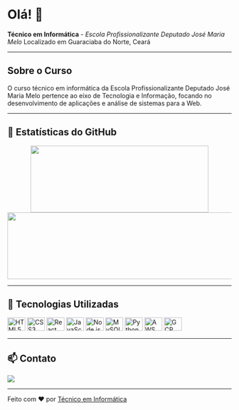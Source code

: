 # Olá! 👋

<div align="left">
  <strong>Técnico em Informática</strong> - <em>Escola Profissionalizante Deputado José Maria Melo</em>  
  Localizado em Guaraciaba do Norte, Ceará
</div>

---

## Sobre o Curso

O curso técnico em informática da Escola Profissionalizante Deputado José Maria Melo pertence ao eixo de Tecnologia e Informação, focando no desenvolvimento de aplicações e análise de sistemas para a Web.

---

## 🌟 Estatísticas do GitHub

<div align="center">
  <img height="150rem" width="400rem" src="https://github-readme-stats.vercel.app/api?username=tiepdjmm&show_icons=true&theme=highcontrast"/>
  <img height="150rem" width="600rem" src="https://github-readme-stats.vercel.app/api/top-langs/?username=tiepdjmm&theme=highcontrast&layout=compact"/>
</div>

---

## 🚀 Tecnologias Utilizadas

<div align="left">
    <img title="HTML5" alt="HTML5" height="30" width="40" src="https://cdn.jsdelivr.net/gh/devicons/devicon/icons/html5/html5-original.svg" />
    <img title="CSS3" alt="CSS3" height="30" width="40" src="https://cdn.jsdelivr.net/gh/devicons/devicon/icons/css3/css3-original.svg" />
    <img title="React" alt="React" height="30" width="40" src="https://cdn.jsdelivr.net/gh/devicons/devicon/icons/react/react-original.svg" />
    <img title="JavaScript" alt="JavaScript" height="30" width="40" src="https://cdn.jsdelivr.net/gh/devicons/devicon/icons/javascript/javascript-original.svg" />
    <img title="Node.js" alt="Node.js" height="30" width="40" src="https://cdn.jsdelivr.net/gh/devicons/devicon/icons/nodejs/nodejs-original.svg" />
    <img title="MySQL" alt="MySQL" height="30" width="40" src="https://cdn.jsdelivr.net/gh/devicons/devicon/icons/mysql/mysql-original.svg" />
    <img title="Python" alt="Python" height="30" width="40" src="https://cdn.jsdelivr.net/gh/devicons/devicon/icons/python/python-original.svg" />
    <img title="AWS" alt="AWS" height="30" width="40" src="https://cdn.jsdelivr.net/gh/devicons/devicon/icons/amazonwebservices/amazonwebservices-original-wordmark.svg" />
    <img title="GCP" alt="GCP" height="30" width="40" src="https://cdn.jsdelivr.net/gh/devicons/devicon/icons/googlecloud/googlecloud-original.svg" />
</div>

---

## 📫 Contato

<div align="left">
  <a href="https://www.instagram.com/infor_epdjmm/" target="_blank">
    <img src="https://img.shields.io/badge/Instagram-E4405F?style=for-the-badge&logo=instagram&logoColor=white" />
  </a>
</div>

---

Feito com ❤️ por [Técnico em Informática](https://github.com/tiepdjmm)

